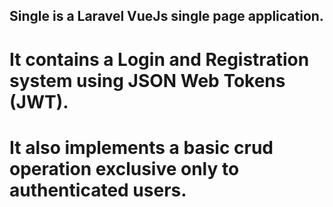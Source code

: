 ## Single is a Laravel VueJs single page application.

# It contains a Login and Registration system using JSON Web Tokens (JWT).

# It also implements a basic crud operation exclusive only to authenticated users.